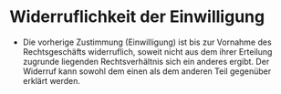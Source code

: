 # Widerruflichkeit der Einwilligung

- Die vorherige Zustimmung (Einwilligung) ist bis zur Vornahme des Rechtsgeschäfts widerruflich, soweit nicht aus dem ihrer Erteilung zugrunde liegenden Rechtsverhältnis sich ein anderes ergibt. Der Widerruf kann sowohl dem einen als dem anderen Teil gegenüber erklärt werden.

